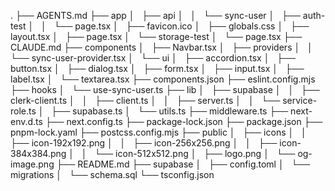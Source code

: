 .
├── AGENTS.md
├── app
│   ├── api
│   │   └── sync-user
│   ├── auth-test
│   │   └── page.tsx
│   ├── favicon.ico
│   ├── globals.css
│   ├── layout.tsx
│   ├── page.tsx
│   └── storage-test
│   └── page.tsx
├── CLAUDE.md
├── components
│   ├── Navbar.tsx
│   ├── providers
│   │   └── sync-user-provider.tsx
│   └── ui
│   ├── accordion.tsx
│   ├── button.tsx
│   ├── dialog.tsx
│   ├── form.tsx
│   ├── input.tsx
│   ├── label.tsx
│   └── textarea.tsx
├── components.json
├── eslint.config.mjs
├── hooks
│   └── use-sync-user.ts
├── lib
│   ├── supabase
│   │   ├── clerk-client.ts
│   │   ├── client.ts
│   │   ├── server.ts
│   │   └── service-role.ts
│   ├── supabase.ts
│   └── utils.ts
├── middleware.ts
├── next-env.d.ts
├── next.config.ts
├── package-lock.json
├── package.json
├── pnpm-lock.yaml
├── postcss.config.mjs
├── public
│   ├── icons
│   │   ├── icon-192x192.png
│   │   ├── icon-256x256.png
│   │   ├── icon-384x384.png
│   │   └── icon-512x512.png
│   ├── logo.png
│   └── og-image.png
├── README.md
├── supabase
│   ├── config.toml
│   └── migrations
│   └── schema.sql
└── tsconfig.json
